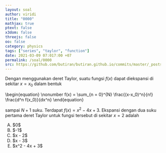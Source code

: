 ```yaml
---
layout: soal
author: viridi
title: "0000"
mathjax: true
ptext: false
x3dom: false
threejs: false
oo: false
category: physics
tags: ["series", "taylor", "function"]
date: 2021-03-09 07:017:00 +07
permalink: /soal/0000
src: https://github.com/butiran/butiran.github.io/commits/master/_posts/soal/00/2021-03-10-taylor-series-of-a-function.md
---
```

Dengan menggunakan deret Taylor, suatu fungsi $f(x)$ dapat diekspansi di sekitar $x = x_0$ dalam bentuk

\begin{equation} \nonumber
f(x) = \sum_{n = 0}^{N} \frac{(x-x_0)^n}{n!} \frac{d^n f(x_0)}{dx^n}
\end{equation}

sampai $N+1$ suku. Terdapat $f(x) = x^2 - 4x + 3$. Ekspansi dengan dua suku pertama deret Taylor untuk fungsi tersebut di sekitar $x = 2$ adalah

<ol type="A">
<li>$0$
<li>$-1$
<li>$x - 2$
<li>$x - 3$
<li>$x^2 - 4x + 3$
